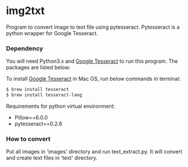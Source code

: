 # img2txt
Program to convert image to text file using pytesseract.
Pytesseract is a python wrapper for Google Tesseract.

### Dependency
You will need Python3.x and [Google Tesseract](https://opensource.google.com/projects/tesseract) to run this program. The packages are listed below:

To install [Google Tesseract](https://opensource.google.com/projects/tesseract) in Mac OS, run below commands in terminal:
```sh
$ brew install tesseract
$ brew install tesseract-lang
```

Requirements for python virtual environment:
- Pillow==6.0.0
- pytesseract==0.2.6

### How to convert
Put all images in 'images' directory and run text_extract.py. It will convert and create text files in 'text' directory.